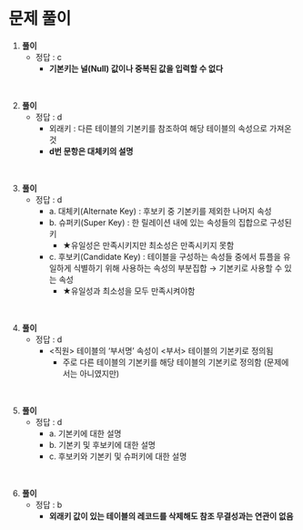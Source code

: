# 문제 풀이

1. **풀이**
    - 정답 : c
        - **기본키는 널(Null) 값이나 중복된 값을 입력할 수 없다**

<br>

2. **풀이**
    - 정답 : d
        - 외래키 : 다른 테이블의 기본키를 참조하여 해당 테이블의 속성으로 가져온 것
        - **d번 문항은 대체키의 설명**

<br>

3. **풀이**
    - 정답 : d
        - a. 대체키(Alternate Key) : 후보키 중 기본키를 제외한 나머지 속성
        - b. 슈퍼키(Super Key) : 한 릴레이션 내에 있는 속성들의 집합으로 구성된 키
            - ★유일성은 만족시키지만 최소성은 만족시키지 못함
        - c. 후보키(Candidate Key) : 테이블을 구성하는 속성들 중에서 튜플을 유일하게 식별하기 위해 사용하는 속성의 부분집합 → 기본키로 사용할 수 있는 속성
            - ★유일성과 최소성을 모두 만족시켜야함

<br>

4. **풀이**
    - 정답 :  d
        - <직원> 테이블의 ‘부서명’ 속성이 <부서> 테이블의 기본키로 정의됨
            - 주로 다른 테이블의 기본키를 해당 테이블의 기본키로 정의함 (문제에서는 아니였지만)

<br>

5. **풀이**
    - 정답 : d
        - a. 기본키에 대한 설명
        - b. 기본키 및 후보키에 대한 설명
        - c. 후보키와 기본키 및 슈퍼키에 대한 설명

<br>

6. **풀이**
    - 정답 : b
        - **외래키 값이 있는 테이블의 레코드를 삭제해도 참조 무결성과는 연관이 없음**

